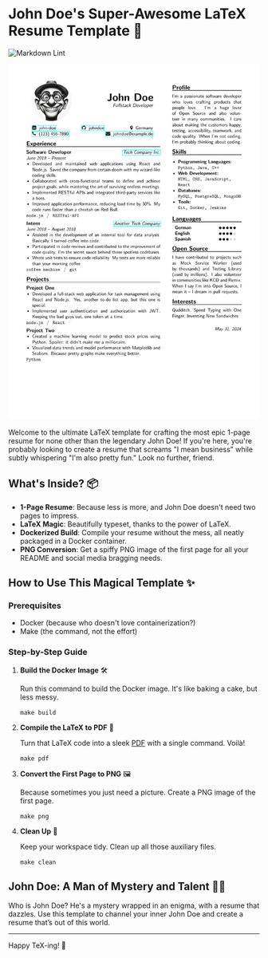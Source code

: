 # John Doe's Super-Awesome LaTeX Resume Template 🚀

![Markdown Lint](https://github.com/klepp0/resume/actions/workflows/build_pdf.yml/badge.svg)

![Resume](./main.png)

Welcome to the ultimate LaTeX template for crafting the most epic 1-page resume for none other than the legendary John Doe! If you're here, you're probably looking to create a resume that screams "I mean business" while subtly whispering "I'm also pretty fun." Look no further, friend.

## What's Inside? 📦

- **1-Page Resume**: Because less is more, and John Doe doesn't need two pages to impress.
- **LaTeX Magic**: Beautifully typeset, thanks to the power of LaTeX.
- **Dockerized Build**: Compile your resume without the mess, all neatly packaged in a Docker container.
- **PNG Conversion**: Get a spiffy PNG image of the first page for all your README and social media bragging needs.

## How to Use This Magical Template ✨

### Prerequisites

- Docker (because who doesn't love containerization?)
- Make (the command, not the effort)

### Step-by-Step Guide

1. **Build the Docker Image** 🛠️

   Run this command to build the Docker image. It's like baking a cake, but less messy.

   ```shell
   make build
   ```

2. **Compile the LaTeX to PDF** 📄

   Turn that LaTeX code into a sleek [PDF](./src/main.pdf) with a single command. Voilà!

   ```shell
   make pdf
   ```

3. **Convert the First Page to PNG** 🖼️

   Because sometimes you just need a picture. Create a PNG image of the first page.

   ```shell
   make png
   ```

4. **Clean Up** 🧹

   Keep your workspace tidy. Clean up all those auxiliary files.

   ```shell
   make clean
   ```

## John Doe: A Man of Mystery and Talent 🕵️‍♂️

Who is John Doe? He's a mystery wrapped in an enigma, with a resume that dazzles. Use this template to channel your inner John Doe and create a resume that’s out of this world.

---

Happy TeX-ing! 🎉
